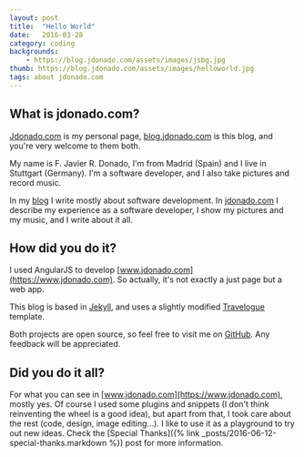 ```yaml
---
layout: post
title:  "Hello World"
date:   2016-03-28 
category: coding 
backgrounds:
    - https://blog.jdonado.com/assets/images/jsbg.jpg
thumb: https://blog.jdonado.com/assets/images/helloworld.jpg
tags: about jdonado.com
---
```


## What is jdonado.com? 

[Jdonado.com](https://www.jdonado.com) is my personal page, [blog.jdonado.com](https://blog.jdonado.com) is this blog, and you're very welcome to them both.

My name is F. Javier R. Donado, I'm from Madrid (Spain) and I live in Stuttgart (Germany). I'm a software developer, and I also take pictures and record music.

In my [blog](https://blog.jdonado.com) I write mostly about software development. In [jdonado.com](https://www.jdonado.com) I describe my experience as a software developer, I show my pictures and my music, and I write about it all.

## How did you do it?

I used AngularJS to develop [www.jdonado.com](https://www.jdonado.com). So actually, it's not exactly a just page but a web app.

This blog is based in [Jekyll](https://jekyllrb.com/), and uses a slightly modified [Travelogue](https://github.com/SalGnt/Travelogue) template.

Both projects are open source, so feel free to visit me on [GitHub](https://github.com/mrdonado). Any feedback will be appreciated.

## Did you do it all?

For what you can see in [www.jdonado.com](https://www.jdonado.com), mostly yes. Of course I used some plugins and snippets (I don't think reinventing the wheel is a good idea), but apart from that, I took care about the rest (code, design, image editing...). I like to use it as a playground to try out new ideas. Check the [Special Thanks]({% link _posts/2016-06-12-special-thanks.markdown %}) post for more information.

